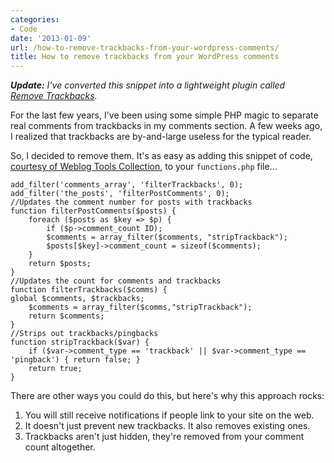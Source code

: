 ```yaml
---
categories:
- Code
date: '2013-01-09'
url: /how-to-remove-trackbacks-from-your-wordpress-comments/
title: How to remove trackbacks from your WordPress comments
---
```


<em><strong>Update:</strong> I've converted this snippet into a lightweight plugin called <a href="http://cferdinandi.github.io/remove-trackbacks/">Remove&nbsp;Trackbacks</a>.</em>

For the last few years, I've been using some simple PHP magic to separate real comments from trackbacks in my comments section. A few weeks ago, I realized that trackbacks are by-and-large useless for the typical reader.

So, I decided to remove them. It's as easy as adding this snippet of code, <a href="http://weblogtoolscollection.com/archives/2008/03/08/managing-trackbacks-and-pingbacks-in-your-wordpress-theme/">courtesy of Weblog Tools Collection</a>, to your <code class="language-none">functions.php</code> file...

<pre><code class="language-php">add_filter('comments_array', 'filterTrackbacks', 0);
add_filter('the_posts', 'filterPostComments', 0);
//Updates the comment number for posts with trackbacks
function filterPostComments($posts) {
    foreach ($posts as $key =&gt; $p) {
        if ($p-&gt;comment_count ID);
        $comments = array_filter($comments, "stripTrackback");
        $posts[$key]-&gt;comment_count = sizeof($comments);
    }
    return $posts;
}
//Updates the count for comments and trackbacks
function filterTrackbacks($comms) {
global $comments, $trackbacks;
    $comments = array_filter($comms,"stripTrackback");
    return $comments;
}
//Strips out trackbacks/pingbacks
function stripTrackback($var) {
    if ($var-&gt;comment_type == 'trackback' || $var-&gt;comment_type == 'pingback') { return false; }
    return true;
}</code></pre>

There are other ways you could do this, but here's why this approach rocks:
<ol>
<li>You will still receive notifications if people link to your site on the web.</li>
<li>It doesn't just prevent new trackbacks. It also removes existing ones.</li>
<li>Trackbacks aren't just hidden, they're removed from your comment count altogether.</li>
</ol>